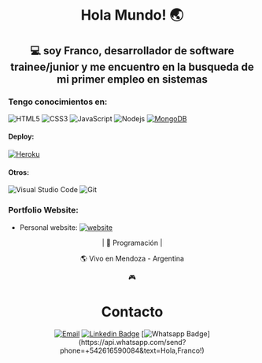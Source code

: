 ### <h1 align= "center"><b>Hola Mundo! :earth_asia:</b></h1>

### <h2 align= "center"> 💻 soy Franco, desarrollador de software trainee/junior y me encuentro en la busqueda de mi primer empleo en sistemas </h2>

### Tengo conocimientos en:
![HTML5](https://img.shields.io/badge/-HTML5-%23E44D27?style=flat-square&logo=html5&logoColor=ffffff)
![CSS3](https://img.shields.io/badge/-CSS3-%231572B6?style=flat-square&logo=css3)
![JavaScript](https://img.shields.io/badge/-JavaScript-%23F7DF1C?style=flat-square&logo=javascript&logoColor=000000&labelColor=%23F7DF1C&color=%23FFCE5A)
![Nodejs](https://img.shields.io/badge/-Nodejs-black?style=flat-square&logo=Node.js)
[![MongoDB](https://img.shields.io/badge/-MongoDB-black?style=flat-square&logo=mongodb&link=https://github.com/LuizCarlosAbbott/)](https://github.com/LuizCarlosAbbott/)
#### Deploy:
[![Heroku](https://img.shields.io/badge/-Heroku-430098?style=flat-square&logo=heroku&link=https://github.com/LuizCarlosAbbott/)](https://github.com/LuizCarlosAbbott/)
#### Otros:
![Visual Studio Code](https://img.shields.io/badge/Visual_Studio_Code-007ACC?style=flat-square&logo=Visual-Studio-Code&logoColor=white)
![Git](https://img.shields.io/badge/Git-F05032?style=flat-square&logo=Git&logoColor=white)

### Portfolio Website:
- Personal website: [![website](https://img.shields.io/badge/https://francosalcedodev.com.ar/-3693F3?style=flat-square&logo=icloud&logoColor=white)](https://francosalcedodev.com.ar/)



<div align= "center">

| 💙 Programación |

🌎 Vivo en Mendoza - Argentina

🎮 

<h1>Contacto</h1>

[![Email](https://img.shields.io/badge/fcedo13@gmail.com-D14836?style=flat-square&logo=gmail&logoColor=white)](mailto:fcedo13@gmail.com)
[![Linkedin Badge](https://img.shields.io/badge/-LinkedIn-blue?style=flat-square&logo=Linkedin&logoColor=white&link=https://www.linkedin.com/in/francosalcedodev/)](https://www.linkedin.com/in/francosalcedodev/)
[![Whatsapp Badge](https://img.shields.io/badge/-Whatsapp-4CA143?style=flat-square&labelColor=4CA143&logo=whatsapp&logoColor=white&link=https://api.whatsapp.com/send?phone=542616590084&text=Hola!)](https://api.whatsapp.com/send?phone=+542616590084&text=Hola,Franco!)


<!--
**salcedofranco/salcedofranco** is a ✨ _special_ ✨ repository because its `README.md` (this file) appears on your GitHub profile.



Here are some ideas to get you started:

- 🔭 I’m currently working on ...
- 🌱 I’m currently learning ...
- 👯 I’m looking to collaborate on ...
- 🤔 I’m looking for help with ...
- 💬 Ask me about ...
- 📫 How to reach me: ...
- 😄 Pronouns: ...
- ⚡ Fun fact: ...
-->
